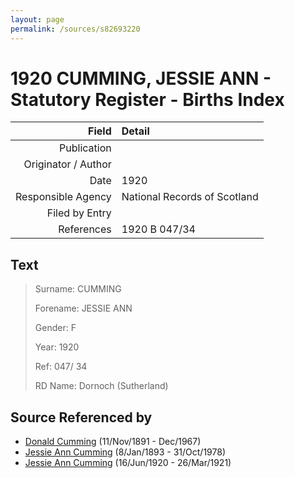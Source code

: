 ```yaml
---
layout: page
permalink: /sources/s82693220
---
```


# 1920 CUMMING, JESSIE ANN - Statutory Register - Births Index

Field | Detail
---:|:---
Publication | 
Originator / Author | 
Date | 1920
Responsible Agency | National Records of Scotland
Filed by Entry | 
References | 1920 B 047/34

## Text

> Surname: CUMMING
>
> Forename: JESSIE ANN
>
> Gender: F
>
> Year: 1920
>
> Ref: 047/ 34
>
> RD Name: Dornoch (Sutherland)
>

## Source Referenced by

* [Donald Cumming](../people/@11846578@-donald-cumming-b1891-11-11-d1967-12.md) (11/Nov/1891 - Dec/1967)
* [Jessie Ann Cumming](../people/@66222886@-jessie-ann-cumming-b1893-1-8-d1978-10-31.md) (8/Jan/1893 - 31/Oct/1978)
* [Jessie Ann Cumming](../people/@65743680@-jessie-ann-cumming-b1920-6-16-d1921-3-26.md) (16/Jun/1920 - 26/Mar/1921)
